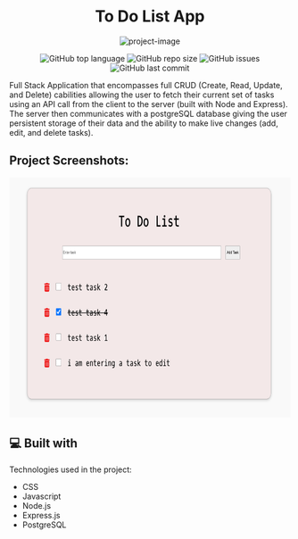 <h1 align="center" id="title">To Do List App</h1>

<p align="center"><img src="https://socialify.git.ci/Spawn9986/to-do-list/image?language=1&amp;name=1&amp;owner=1&amp;theme=Auto" alt="project-image"></p>

<p align="center">
<img alt="GitHub top language" src="https://img.shields.io/github/languages/top/Spawn9986/to-do-list?logo=GitHub&style=flat-square"> <img alt="GitHub repo size" src="https://img.shields.io/github/repo-size/Spawn9986/to-do-list?logo=Github&style=flat-square"> <img alt="GitHub issues" src="https://img.shields.io/github/issues/Spawn9986/to-do-list?logo=GitHub&style=flat-square"> <img alt="GitHub last commit" src="https://img.shields.io/github/last-commit/Spawn9986/to-do-list?logo=GitHub&style=flat-square">
</p>

<p id="description">Full Stack Application that encompasses full CRUD (Create, Read, Update, and Delete) cabilities allowing the user to fetch their current set of tasks using an API call from the client to the server (built with Node and Express). The server then communicates with a postgreSQL database giving the user persistent storage of their data and the ability to make live changes (add, edit, and delete tasks).</p>

<h2>Project Screenshots:</h2>

<div align="center">
<img src="https://github.com/Spawn9986/to-do-list/blob/main/screenshot/to-do-list.png" alt="project-flow-chart" width="708" height="430"/>
</div>

<h2>💻 Built with</h2>

Technologies used in the project:

- CSS
- Javascript
- Node.js
- Express.js
- PostgreSQL
